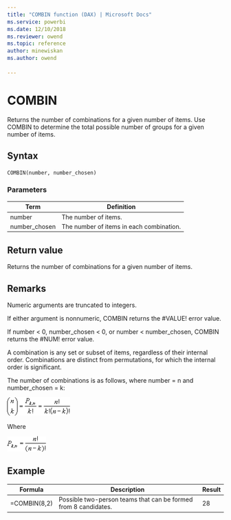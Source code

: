 ```yaml
---
title: "COMBIN function (DAX) | Microsoft Docs"
ms.service: powerbi 
ms.date: 12/10/2018
ms.reviewer: owend
ms.topic: reference
author: minewiskan
ms.author: owend

---
```

# COMBIN
Returns the number of combinations for a given number of items. Use COMBIN to determine the total possible number of groups for a given number of items.  
  
## Syntax  
  
```dax
COMBIN(number, number_chosen)  
```
  
### Parameters  
  
|Term|Definition|  
|--------|--------------|  
|number|The number of items.|  
|number_chosen|The number of items in each combination.|  
  
## Return value  
Returns the number of combinations for a given number of items.  
  
## Remarks  
Numeric arguments are truncated to integers.  
  
If either argument is nonnumeric, COMBIN returns the #VALUE! error value.  
  
If number &lt; 0, number_chosen &lt; 0, or number &lt; number_chosen, COMBIN returns the #NUM! error value.  
  
A combination is any set or subset of items, regardless of their internal order. Combinations are distinct from permutations, for which the internal order is significant.  
  
The number of combinations is as follows, where number = n and number_chosen = k:  

![combin formula](media/dax-combin-formula1.png)
  
Where  

![combin formula result](media/dax-combin-formula2.png)
  
## Example  
  
|Formula|Description|Result|  
|-----------|---------------|----------|  
|=COMBIN(8,2)|Possible two-person teams that can be formed from 8 candidates.|28|  
  
